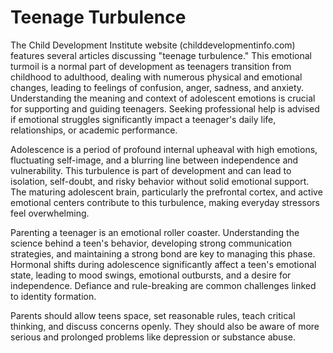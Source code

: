 
# Teenage Turbulence

The Child Development Institute website (childdevelopmentinfo.com) features several articles discussing "teenage turbulence." This emotional turmoil is a normal part of development as teenagers transition from childhood to adulthood, dealing with numerous physical and emotional changes, leading to feelings of confusion, anger, sadness, and anxiety. Understanding the meaning and context of adolescent emotions is crucial for supporting and guiding teenagers. Seeking professional help is advised if emotional struggles significantly impact a teenager's daily life, relationships, or academic performance.

Adolescence is a period of profound internal upheaval with high emotions, fluctuating self-image, and a blurring line between independence and vulnerability. This turbulence is part of development and can lead to isolation, self-doubt, and risky behavior without solid emotional support. The maturing adolescent brain, particularly the prefrontal cortex, and active emotional centers contribute to this turbulence, making everyday stressors feel overwhelming.

Parenting a teenager is an emotional roller coaster. Understanding the science behind a teen's behavior, developing strong communication strategies, and maintaining a strong bond are key to managing this phase. Hormonal shifts during adolescence significantly affect a teen's emotional state, leading to mood swings, emotional outbursts, and a desire for independence. Defiance and rule-breaking are common challenges linked to identity formation.

Parents should allow teens space, set reasonable rules, teach critical thinking, and discuss concerns openly. They should also be aware of more serious and prolonged problems like depression or substance abuse.
